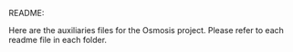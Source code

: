 README:

Here are the auxiliaries files for the Osmosis project. Please refer to each readme file in each folder.
